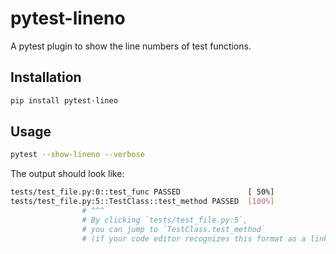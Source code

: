 # pytest-lineno

A pytest plugin to show the line numbers of test functions.

## Installation

```sh
pip install pytest-lineo
```

## Usage

```sh
pytest --show-lineno --verbose
```

The output should look like:

```sh
tests/test_file.py:0::test_func PASSED               [ 50%]
tests/test_file.py:5::TestClass::test_method PASSED  [100%]
                # ^^^
                # By clicking `tests/test_file.py:5`,
                # you can jump to `TestClass.test_method`
                # (if your code editor recognizes this format as a link)
```
